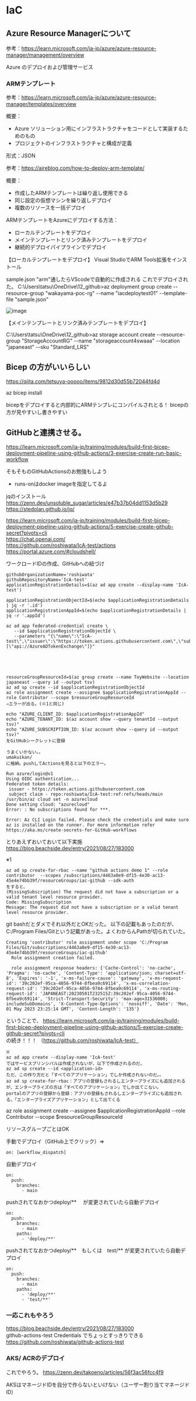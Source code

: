 # IaC
## Azure Resource Managerについて  
参考：https://learn.microsoft.com/ja-jp/azure/azure-resource-manager/management/overview  

Azure のデプロイおよび管理サービス

### ARMテンプレート
参考：https://learn.microsoft.com/ja-jp/azure/azure-resource-manager/templates/overview  

概要：
- Azure ソリューション用にインフラストラクチャをコードとして実装するためのもの
- プロジェクトのインフラストラクチャと構成が定義

形式：JSON

参考：https://aireblog.com/how-to-deploy-arm-template/

概要：
- 作成したARMテンプレートは繰り返し使用できる
- 同じ設定の仮想マシンを繰り返しデプロイ
- 複数のリソースを一括デプロイ

ARMテンプレートをAzureにデプロイする方法：
- ローカルテンプレートをデプロイ
- メインテンプレートとリンク済みテンプレートをデプロイ
- 継続的デプロイパイプラインでデプロイ


【ローカルテンプレートをデプロイ】
Visual StudioでARM Tools拡張をインストール

sample.json
"arm"通したらVScodeで自動的に作成される
これでデプロイされた。
C:\Users\tatsu\OneDrive\12_github>az deployment group create --resource-group "wakayama-poc-rg" --name "iacdeploytest01" --template-file "sample.json"

![image](https://user-images.githubusercontent.com/58873037/235415328-e2892409-519b-4afe-9a54-97d336283390.png)

【メインテンプレートとリンク済みテンプレートをデプロイ】

C:\Users\tatsu\OneDrive\12_github>az storage account create --resource-group "StorageAccountRG" --name "storageaccount4swaaa" --location "japaneast" --sku "Standard_LRS"



## Bicep の方がいいらしい 
https://qiita.com/tetsuya-ooooo/items/9812d30d55b72044fd4d

az bicep install

bicepをデプロイすると内部的にARMテンプレにコンパイルされとる！
bicepの方が見やすいし書きやすい

## GitHubと連携させる。

https://learn.microsoft.com/ja-jp/training/modules/build-first-bicep-deployment-pipeline-using-github-actions/3-exercise-create-run-basic-workflow


そもそものGitHubActionsのお勉強もしよう

- runs-onはdocker imageを指定してるよ




jqのインストール
https://zenn.dev/unsoluble_sugar/articles/e47b37b04dd1153d5b29
https://stedolan.github.io/jq/


https://learn.microsoft.com/ja-jp/training/modules/build-first-bicep-deployment-pipeline-using-github-actions/5-exercise-create-github-secret?pivots=cli  
https://chat.openai.com/  
https://github.com/roshiwata/IcA-test/actions  
https://portal.azure.com/#cloudshell/  

ワークロードIDの作成、GitHubへの紐づけ
```
githubOrganizationName='roshiwata'
githubRepositoryName='IcA-test'
applicationRegistrationDetails=$(az ad app create --display-name 'IcA-test')

applicationRegistrationObjectId=$(echo $applicationRegistrationDetails | jq -r '.id')
applicationRegistrationAppId=$(echo $applicationRegistrationDetails | jq -r '.appId')

az ad app federated-credential create \
   --id $applicationRegistrationObjectId \
   --parameters "{\"name\":\"IcA-test\",\"issuer\":\"https://token.actions.githubusercontent.com\",\"subject\":\"repo:${githubOrganizationName}/${githubRepositoryName}:ref:refs/heads/main\",\"audiences\":[\"api://AzureADTokenExchange\"]}"


```

```



resourceGroupResourceId=$(az group create --name ToyWebsite --location japaneast --query id --output tsv)
az ad sp create --id $applicationRegistrationObjectId
az role assignment create --assignee $applicationRegistrationAppId --role Contributor --scope $resourceGroupResourceId
⇒エラーが出る。(※1と同じ)

echo "AZURE_CLIENT_ID: $applicationRegistrationAppId"
echo "AZURE_TENANT_ID: $(az account show --query tenantId --output tsv)"
echo "AZURE_SUBSCRIPTION_ID: $(az account show --query id --output tsv)"
をGitHubシークレットに登録
```
```
うまくいかない。。
umakuikan/
に格納。pushしてActionsを見ると以下のエラー。

Run azure/login@v1
Using OIDC authentication...
Federated token details: 
 issuer - https://token.actions.githubusercontent.com 
 subject claim - repo:roshiwata/IcA-test:ref:refs/heads/main
/usr/bin/az cloud set -n azurecloud
Done setting cloud: "azurecloud"
Error: : No subscriptions found for ***.

Error: Az CLI Login failed. Please check the credentials and make sure az is installed on the runner. For more information refer https://aka.ms/create-secrets-for-GitHub-workflows
```
とりあえずおいておいて以下実施
https://blog.beachside.dev/entry/2021/08/27/183000


※1
```
az ad sp create-for-rbac --name "github actions demo 1" --role contributor  --scopes /subscriptions/4463a0e9-df15-4e30-ac13-45e4e74bb39f/resourceGroups/iac-github --sdk-auth
をすると、
(MissingSubscription) The request did not have a subscription or a valid tenant level resource provider.
Code: MissingSubscription
Message: The request did not have a subscription or a valid tenant level resource provider.
```


git bashだとダメでそれ以外だとOKだった。
以下の記載もあったのだが、C:/Program Files/Gitという記載があった。よくわからんPathが切られていた。

```
Creating 'contributor' role assignment under scope 'C:/Program Files/Git/subscriptions/4463a0e9-df15-4e30-ac13-45e4e74bb39f/resourceGroups/iac-github'
  Role assignment creation failed.

  role assignment response headers: {'Cache-Control': 'no-cache', 'Pragma': 'no-cache', 'Content-Type': 'application/json; charset=utf-8', 'Expires': '-1', 'x-ms-failure-cause': 'gateway', 'x-ms-request-id': '39c202ef-95ca-4056-9744-8fbea9c69114', 'x-ms-correlation-request-id': '39c202ef-95ca-4056-9744-8fbea9c69114', 'x-ms-routing-request-id': 'JAPANEAST:20230501T232515Z:39c202ef-95ca-4056-9744-8fbea9c69114', 'Strict-Transport-Security': 'max-age=31536000; includeSubDomains', 'X-Content-Type-Options': 'nosniff', 'Date': 'Mon, 01 May 2023 23:25:14 GMT', 'Content-Length': '135'}
```

ということで、
https://learn.microsoft.com/ja-jp/training/modules/build-first-bicep-deployment-pipeline-using-github-actions/5-exercise-create-github-secret?pivots=cli  
の続き！！！
（https://github.com/roshiwata/IcA-test）

```
※
az ad app create --display-name 'IcA-test'
ではサービスプリンシパルは作成されないが、以下で作成されるのだ。
az ad sp create --id <application-id>
ただ、この作り方だと「すべてのアプリケーション」でしか作成されないのだ。。
az ad sp create-for-rbac：アプリの登録もされるしエンタープライズにも追加されるが、エンタープライズの方は「すべてのアプリケーション」でしか出てこない。
portalのアプリの登録から登録：アプリの登録もされるしエンタープライズにも追加される。「エンタープライズアプリケーション」として出てくる
```



az role assignment create --assignee $applicationRegistrationAppId --role Contributor --scope $resourceGroupResourceId

リソースグループごとはOK

手動でデプロイ（GitHub上でクリック）⇒
```
on: [workflow_dispatch]
```
自動デプロイ
```
on:
  push:
    branches:
      - main
```
pushされてなおかつdeploy/**　
が変更されていたら自動デプロイ
```
on:
  push:
    branches:
      - main
    paths:
      - 'deploy/**'
```
pushされてなおかつdeploy/**　もしくは　test/**
が変更されていたら自動デプロイ

```
on:
  push:
    branches:
      - main
    paths:
      - 'deploy/**'
      - 'test/**'
```


### 一応これもやろう
https://blog.beachside.dev/entry/2021/08/27/183000  
github-actions-test
Credentials でちょっとすっきりできる
https://github.com/roshiwata/github-actions-test






### AKS/ ACRのデプロイ
これでやろう。
https://zenn.dev/takoeno/articles/56f3ac56fcc4f9

AKSはマネージドIDを自分で作らないといけない（ユーザー割り当てマネージドID）





